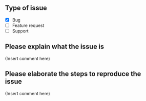 ## Type of issue   
- [x] Bug
- [ ] Feature request 
- [ ] Support 

## Please explain what the issue is   
(Insert comment here)

## Please elaborate the steps to reproduce the issue  
(Insert comment here)